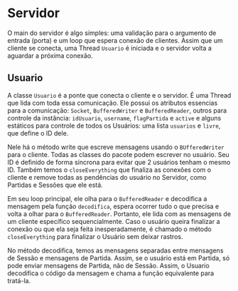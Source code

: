 # Servidor

O main do servidor é algo simples: uma validação para o argumento de entrada (porta) e um loop que espera conexão de clientes. Assim que um cliente se conecta, uma Thread `Usuario` é iniciada e o servidor volta a aguardar a próxima conexão.

## Usuario

A classe `Usuario` é a ponte que conecta o cliente e o servidor. É uma Thread que lida com toda essa comunicação. Ele possui os atributos essencias para a comunicação: `Socket`, `BufferedWriter` e `BufferedReader`, outros para controle da instância: `idUsuario`, `username`, `flagPartida` e `active` e alguns estáticos para controle de todos os Usuários: uma lista `usuarios` e `livre`, que define o ID dele.

Nele há o método write que escreve mensagens usando o `BUfferedWriter` para o cliente. Todas as classes do pacote podem escrever no usuário. Seu ID é definido de forma síncrona para evitar que 2 usuários tenham o mesmo ID. Também temos o `closeEverything` que finaliza as conexões com o cliente e remove todas as pendências do usuário no Servidor, como Partidas e Sessões que ele está.

Em seu loop principal, ele olha para o ``BufferedReader`` e decodifica a mensagem pela função `decodifica`, espera ocorrer tudo o que precisa e volta a olhar para o `BufferedReader`. Portanto, ele lida com as mensagens de um cliente específico sequencialmente. Caso o usuário queira finalizar a conexão ou que ela seja feita inesperadamente, é chamado o método `closeEverything` para finalizar o Usuário sem deixar rastros.

No método decodifica, temos as mensagens separadas entre mensagens de Sessão e mensagens de Partida. Assim, se o usuário está em Partida, só pode enviar mensagens de Partida, não de Sessão. Assim, o Usuario decodifica o código da mensagem e chama a função equivalente para tratá-la.